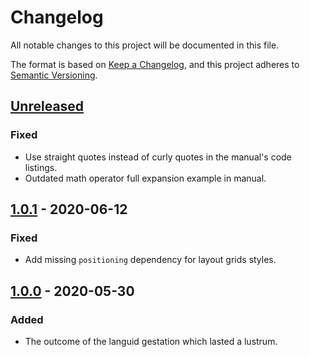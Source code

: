 # Changelog

All notable changes to this project will be documented in this file.

The format is based on [Keep a Changelog](https://keepachangelog.com/en/1.0.0/),
and this project adheres to [Semantic Versioning](https://semver.org/spec/v2.0.0.html).

## [Unreleased]

### Fixed

- Use straight quotes instead of curly quotes in the manual's code listings.
- Outdated math operator full expansion example in manual.

## [1.0.1] - 2020-06-12

### Fixed

- Add missing `positioning` dependency for layout grids styles.

## [1.0.0] - 2020-05-30

### Added

- The outcome of the languid gestation which lasted a lustrum.

[unreleased]: https://github.com/paolobrasolin/topiclongtable/compare/v1.0.1...HEAD
[1.0.1]: https://github.com/paolobrasolin/topiclongtable/releases/tag/v1.0.0...v1.0.1
[1.0.0]: https://github.com/paolobrasolin/topiclongtable/releases/tag/v1.0.0
